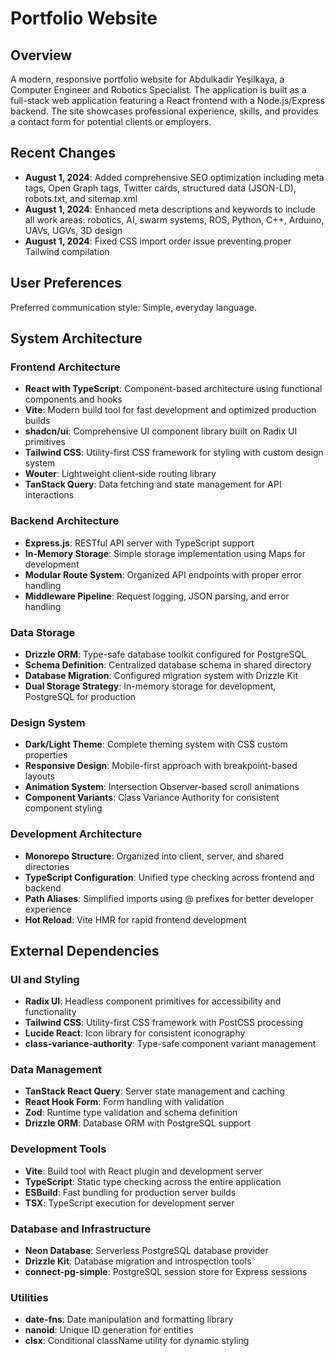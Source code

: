 # Portfolio Website

## Overview

A modern, responsive portfolio website for Abdulkadir Yeşilkaya, a Computer Engineer and Robotics Specialist. The application is built as a full-stack web application featuring a React frontend with a Node.js/Express backend. The site showcases professional experience, skills, and provides a contact form for potential clients or employers.

## Recent Changes
- **August 1, 2024**: Added comprehensive SEO optimization including meta tags, Open Graph tags, Twitter cards, structured data (JSON-LD), robots.txt, and sitemap.xml
- **August 1, 2024**: Enhanced meta descriptions and keywords to include all work areas: robotics, AI, swarm systems, ROS, Python, C++, Arduino, UAVs, UGVs, 3D design
- **August 1, 2024**: Fixed CSS import order issue preventing proper Tailwind compilation

## User Preferences

Preferred communication style: Simple, everyday language.

## System Architecture

### Frontend Architecture
- **React with TypeScript**: Component-based architecture using functional components and hooks
- **Vite**: Modern build tool for fast development and optimized production builds
- **shadcn/ui**: Comprehensive UI component library built on Radix UI primitives
- **Tailwind CSS**: Utility-first CSS framework for styling with custom design system
- **Wouter**: Lightweight client-side routing library
- **TanStack Query**: Data fetching and state management for API interactions

### Backend Architecture
- **Express.js**: RESTful API server with TypeScript support
- **In-Memory Storage**: Simple storage implementation using Maps for development
- **Modular Route System**: Organized API endpoints with proper error handling
- **Middleware Pipeline**: Request logging, JSON parsing, and error handling

### Data Storage
- **Drizzle ORM**: Type-safe database toolkit configured for PostgreSQL
- **Schema Definition**: Centralized database schema in shared directory
- **Database Migration**: Configured migration system with Drizzle Kit
- **Dual Storage Strategy**: In-memory storage for development, PostgreSQL for production

### Design System
- **Dark/Light Theme**: Complete theming system with CSS custom properties
- **Responsive Design**: Mobile-first approach with breakpoint-based layouts
- **Animation System**: Intersection Observer-based scroll animations
- **Component Variants**: Class Variance Authority for consistent component styling

### Development Architecture
- **Monorepo Structure**: Organized into client, server, and shared directories
- **TypeScript Configuration**: Unified type checking across frontend and backend
- **Path Aliases**: Simplified imports using @ prefixes for better developer experience
- **Hot Reload**: Vite HMR for rapid frontend development

## External Dependencies

### UI and Styling
- **Radix UI**: Headless component primitives for accessibility and functionality
- **Tailwind CSS**: Utility-first CSS framework with PostCSS processing
- **Lucide React**: Icon library for consistent iconography
- **class-variance-authority**: Type-safe component variant management

### Data Management
- **TanStack React Query**: Server state management and caching
- **React Hook Form**: Form handling with validation
- **Zod**: Runtime type validation and schema definition
- **Drizzle ORM**: Database ORM with PostgreSQL support

### Development Tools
- **Vite**: Build tool with React plugin and development server
- **TypeScript**: Static type checking across the entire application
- **ESBuild**: Fast bundling for production server builds
- **TSX**: TypeScript execution for development server

### Database and Infrastructure
- **Neon Database**: Serverless PostgreSQL database provider
- **Drizzle Kit**: Database migration and introspection tools
- **connect-pg-simple**: PostgreSQL session store for Express sessions

### Utilities
- **date-fns**: Date manipulation and formatting library
- **nanoid**: Unique ID generation for entities
- **clsx**: Conditional className utility for dynamic styling